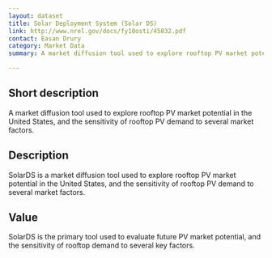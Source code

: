 ```yaml
---
layout: dataset
title: Solar Deployment System (Solar DS)
link: http://www.nrel.gov/docs/fy10osti/45832.pdf
contact: Easan Drury
category: Market Data
summary: A market diffusion tool used to explore rooftop PV market potential in the United States, and the sensitivity of rooftop PV demand to several market factors.

---
```


## Short description

A market diffusion tool used to explore rooftop PV market potential in the United States, and the sensitivity of rooftop PV demand to several market factors. 


## Description

SolarDS is a market diffusion tool used to explore
rooftop PV market potential in the United States,
and the sensitivity of rooftop PV demand to several
market factors.

## Value

SolarDS is the primary tool used to evaluate future PV
market potential, and the sensitivity of rooftop demand
to several key factors.
